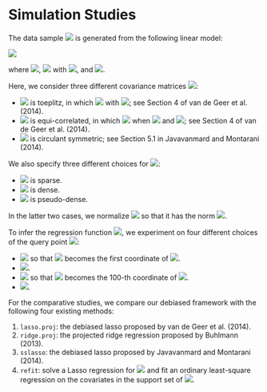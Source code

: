 # Simulation Studies

The data sample <img src="https://latex.codecogs.com/svg.latex?&space;\left\{(X_i,Y_i)\right\}_{i=1}^n"/> is generated from the following linear model:

<img src="https://latex.codecogs.com/svg.latex?\large&space;Y_i=\beta_0^TX_i+\epsilon_i,\quad\,i=1,...,n,"/>

where <img src="https://latex.codecogs.com/svg.latex?&space;X_i\sim\mathcal{N}_d(0,\Sigma)"/>, 
<img src="https://latex.codecogs.com/svg.latex?&space;\epsilon_i\sim\mathcal{N}(0,\sigma^2)"/> with 
<img src="https://latex.codecogs.com/svg.latex?&space;\sigma^2=1"/>, and <img src="https://latex.codecogs.com/svg.latex?&space;d=600,n=500"/>.

Here, we consider three different covariance matrices <img src="https://latex.codecogs.com/svg.latex?&space;\Sigma"/>:
- <img src="https://latex.codecogs.com/svg.latex?&space;\Sigma"/> is toeplitz, in which <img src="https://latex.codecogs.com/svg.latex?&space;\Sigma_{ij}=\rho^{|i-j|}"/> with <img src="https://latex.codecogs.com/svg.latex?&space;\rho=0.9\,"/>; see Section 4 of van de Geer et al. (2014).
- <img src="https://latex.codecogs.com/svg.latex?&space;\Sigma"/> is equi-correlated, in which <img src="https://latex.codecogs.com/svg.latex?&space;\Sigma_{ij}=0.5"/> when <img src="https://latex.codecogs.com/svg.latex?&space;i\neq\,j"/> and <img src="https://latex.codecogs.com/svg.latex?&space;\Sigma_{ii}=1\,"/>; see Section 4 of van de Geer et al. (2014).
- <img src="https://latex.codecogs.com/svg.latex?&space;\Sigma"/> is circulant symmetric; see Section 5.1 in Javavanmard and Montarani (2014).


We also specify three different choices for <img src="https://latex.codecogs.com/svg.latex?&space;\beta_0"/>:
- <img src="https://latex.codecogs.com/svg.latex?&space;\beta_0=(\underbrace{1,...,1}_{5},0,...,0)^T\in\mathbb{R}^d"/> is sparse.
- <img src="https://latex.codecogs.com/svg.latex?&space;\beta_0\propto\left(1,\frac{1}{\sqrt{2}},...,\frac{1}{\sqrt{d}}\right)^T\in\mathbb{R}^d"/> is dense.
- <img src="https://latex.codecogs.com/svg.latex?&space;\beta_0\propto\left(1,\frac{1}{2},...,\frac{1}{d}\right)^T\in\mathbb{R}^d"/> is pseudo-dense.

In the latter two cases, we normalize <img src="https://latex.codecogs.com/svg.latex?&space;\beta_0\in\mathbb{R}^d"/> so that it has the norm <img src="https://latex.codecogs.com/svg.latex?&space;\|\beta_0\|_2=5"/>.

To infer the regression function <img src="https://latex.codecogs.com/svg.latex?&space;m(x)=x^T\beta_0"/>, we experiment on four different choices of the query point <img src="https://latex.codecogs.com/svg.latex?&space;x"/>:
- <img src="https://latex.codecogs.com/svg.latex?&space;x=(1,0,...,0)^T\in\mathbb{R}^d"/> so that <img src="https://latex.codecogs.com/svg.latex?&space;x^T\beta_0\in\mathbb{R}"/> becomes the first coordinate of <img src="https://latex.codecogs.com/svg.latex?&space;\beta_0\in\mathbb{R}^d"/>.
- <img src="https://latex.codecogs.com/svg.latex?&space;x=\left(1,\frac{1}{2},\frac{1}{4},0,0,0,\frac{1}{2},\frac{1}{8},0,...,0\right)\in\mathbb{R}^d"/>.
- <img src="https://latex.codecogs.com/svg.latex?&space;x=(0,...,0,\underbrace{1}_{100^{th}},0,...,0)\in\mathbb{R}^d"/> so that <img src="https://latex.codecogs.com/svg.latex?&space;x^T\beta_0\in\mathbb{R}"/> becomes the 100-th coordinate of <img src="https://latex.codecogs.com/svg.latex?&space;\beta_0\in\mathbb{R}^d"/>.
- <img src="https://latex.codecogs.com/svg.latex?&space;x=\left(1,\frac{1}{2^2},...,\frac{1}{d^2}\right)\in\mathbb{R}^d"/>.


For the comparative studies, we compare our debiased framework with the following four existing methods:
1. `lasso.proj`: the debiased lasso proposed by van de Geer et al. (2014).
2. `ridge.proj`: the projected ridge regression proposed by Buhlmann (2013).
3. `sslasso`: the debiased lasso proposed by Javavanmard and Montarani (2014).
4. `refit`: solve a Lasso regression for <img src="https://latex.codecogs.com/svg.latex?&space;\hat{\beta}\in\mathbb{R}^d"/> and fit an ordinary least-square regression on the covariates in the support set of <img src="https://latex.codecogs.com/svg.latex?&space;\hat{\beta}\in\mathbb{R}^d"/>.

